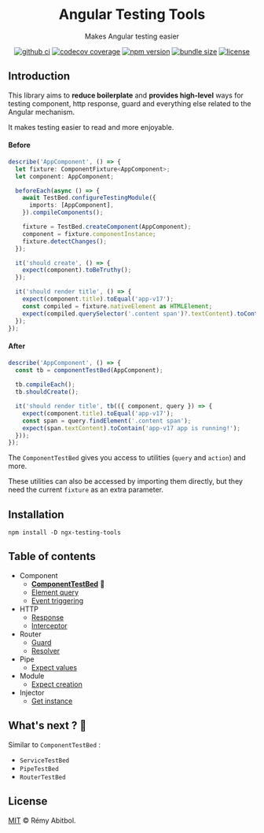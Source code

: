 <div align="center">
    <h1>Angular Testing Tools</h1>
    <p>Makes Angular testing easier</p>
</div> 

<div align="center">

[![github ci](https://img.shields.io/github/actions/workflow/status/remscodes/ngx-testing-tools/npm-ci.yml.svg?logo=github&label=CI&style=for-the-badge)](https://github.com/remscodes/ngx-testing-tools/actions/workflows/npm-ci.yml)
[![codecov coverage](https://img.shields.io/codecov/c/github/remscodes/ngx-testing-tools/main.svg?style=for-the-badge&logo=codecov)](https://codecov.io/gh/remscodes/ngx-testing-tools)
[![npm version](https://img.shields.io/npm/v/ngx-testing-tools.svg?style=for-the-badge&logo=npm)](https://www.npmjs.org/package/ngx-testing-tools)
[![bundle size](https://img.shields.io/bundlephobia/minzip/ngx-testing-tools.svg?style=for-the-badge)](https://bundlephobia.com/package/ngx-testing-tools)
[![license](https://img.shields.io/github/license/remscodes/ngx-testing-tools.svg?style=for-the-badge)](LICENSE)

</div>

## Introduction

This library aims to **reduce boilerplate** and **provides high-level** ways for testing component, http response, guard and everything else related to the Angular mechanism.

It makes testing easier to read and more enjoyable.

#### Before

```ts
describe('AppComponent', () => {
  let fixture: ComponentFixture<AppComponent>;
  let component: AppComponent;

  beforeEach(async () => {
    await TestBed.configureTestingModule({
      imports: [AppComponent],
    }).compileComponents();

    fixture = TestBed.createComponent(AppComponent);
    component = fixture.componentInstance;
    fixture.detectChanges();
  });

  it('should create', () => {
    expect(component).toBeTruthy();
  });

  it('should render title', () => {
    expect(component.title).toEqual('app-v17');
    const compiled = fixture.nativeElement as HTMLElement;
    expect(compiled.querySelector('.content span')?.textContent).toContain('app-v17 app is running!');
  });
});
```

#### After

```ts
describe('AppComponent', () => {
  const tb = componentTestBed(AppComponent);
  
  tb.compileEach();
  tb.shouldCreate();

  it('should render title', tb(({ component, query }) => {
    expect(component.title).toEqual('app-v17');
    const span = query.findElement('.content span');
    expect(span.textContent).toContain('app-v17 app is running!');
  }));
});
```

The `ComponentTestBed` gives you access to utilities (`query` and `action`) and more.

These utilities can also be accessed by importing them directly, but they need the current `fixture` as an extra parameter.

## Installation

```shell
npm install -D ngx-testing-tools
```

## Table of contents

- Component
  - **[ComponentTestBed](docs/components/test-bed.md#componenttestbed)** 🤩
  - [Element query](docs/components/element.md#element-query)
  - [Event triggering](docs/components/event.md#event-triggering)
- HTTP
  - [Response](docs/http/controller.md#http-response)
  - [Interceptor](docs/http/interceptor.md#interceptors)
- Router
  - [Guard](docs/router/guard.md#guard)
  - [Resolver](docs/router/resolver.md#resolver)
- Pipe
  - [Expect values](docs/pipe.md#pipe)
- Module
  - [Expect creation](docs/module.md#module)
- Injector
  - [Get instance](docs/injector.md#injector)

## What's next ? 🤩

Similar to `ComponentTestBed` :
- `ServiceTestBed`
- `PipeTestBed`
- `RouterTestBed`

## License

[MIT](LICENSE) © Rémy Abitbol.
